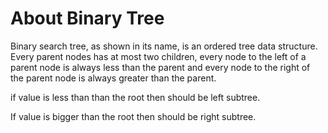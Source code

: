 # About Binary Tree

Binary search tree, as shown in its name, is an ordered tree data structure. Every parent nodes has at most two children, every node to the left of a parent node is always less than the parent and every node to the right of the parent node is always greater than the parent.

if value is less than than the root then should be left subtree.

If value is bigger than the root then should be right subtree.
